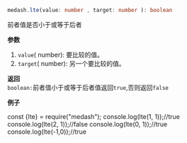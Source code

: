 ```ts
medash.lte(value: number , target: number ): boolean
```
前者值是否小于或等于后者

**参数**  
1. `value`( number): 要比较的值。
2. `target`( number): 另一个要比较的值。

**返回**  
`boolean:`前者值小于或等于后者值返回`true`,否则返回`false` 

**例子**  

<me-embed>const {lte} = require("medash");
console.log(lte(1, 1));//true
console.log(lte(2, 1));//false
console.log(lte(0, 1));//true
console.log(lte(-1,0));//true</me-embed>